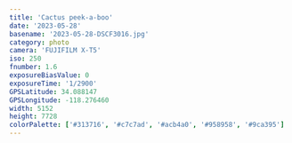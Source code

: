```yaml
---
title: 'Cactus peek-a-boo'
date: '2023-05-28'
basename: '2023-05-28-DSCF3016.jpg'
category: photo
camera: 'FUJIFILM X-T5'
iso: 250
fnumber: 1.6
exposureBiasValue: 0
exposureTime: '1/2900'
GPSLatitude: 34.088147
GPSLongitude: -118.276460
width: 5152
height: 7728
colorPalette: ['#313716', '#c7c7ad', '#acb4a0', '#958958', '#9ca395']
---
```

